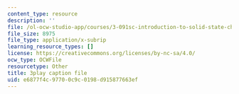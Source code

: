 ```yaml
---
content_type: resource
description: ''
file: /ol-ocw-studio-app/courses/3-091sc-introduction-to-solid-state-chemistry-fall-2010/e6877f4c97700c9c0198d915877663ef_qKh4mOlEZpE.srt
file_size: 8975
file_type: application/x-subrip
learning_resource_types: []
license: https://creativecommons.org/licenses/by-nc-sa/4.0/
ocw_type: OCWFile
resourcetype: Other
title: 3play caption file
uid: e6877f4c-9770-0c9c-0198-d915877663ef
---
```

